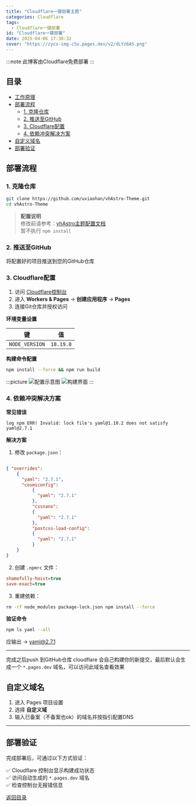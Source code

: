 ```yaml
---
title: "Cloudflare一键部署主题"
categories: Cloudflare
tags:
  - Cloudflare一键部署
id: "Cloudflare一键部署"
date: 2025-04-06 17:38:32
cover: "https://zycs-img-c5u.pages.dev/v2/dLYz6AS.png"
---
```


:::note
此博客由Cloudflare免费部署
:::

## 目录
- [工作原理](#工作原理)
- [部署流程](#部署流程)
    - [1. 克隆仓库](#1-克隆仓库)
    - [2. 推送至GitHub](#2-推送至github)
    - [3. Cloudflare配置](#3-cloudflare配置)
    - [4. 依赖冲突解决方案](#4-依赖冲突解决方案)
- [自定义域名](#自定义域名)
- [部署验证](#部署验证)


## 部署流程

### 1. 克隆仓库
```bash
git clone https://github.com/uxiaohan/vhAstro-Theme.git 
cd vhAstro-Theme
```

> **配置说明**  
> 修改前请参考：[vhAstro主题配置文档](https://www.vvhan.com/article/astro-theme-vhastro-theme)  
> 暂不执行 `npm install`

### 2. 推送至GitHub
将配置好的项目推送到您的GitHub仓库

### 3. Cloudflare配置
1. 访问 [Cloudflare控制台](https://dash.cloudflare.com/)
2. 进入 **Workers & Pages** → **创建应用程序** → **Pages**
3. 连接Git仓库并授权访问

**环境变量设置**  

| 键              | 值          |
|-----------------|------------|
| `NODE_VERSION`  | `18.19.0`  |

**构建命令配置**
```bash
npm install --force && npm run build

```
:::picture
![配置示意图](https://zycs-img-c5u.pages.dev/v2/yHa2Xjy.png)
![构建界面](https://zycs-img-c5u.pages.dev/v2/DYApz5Q.png)
:::
### 4. 依赖冲突解决方案

**常见错误**
```log
log npm ERR! Invalid: lock file's yaml@1.10.2 does not satisfy yaml@2.7.1
```

**解决方案**
1. 修改 `package.json`：

```json

{ "overrides": 
    { 
      "yaml": "2.7.1", 
      "cosmiconfig": 
          { 
            "yaml": "2.7.1"
          },
          "cssnano": 
          { 
            "yaml": "2.7.1"
          }, 
          "postcss-load-config": 
          { 
            "yaml": "2.7.1"
          }
    }
}
```
2. 创建 `.npmrc` 文件：
```ini
shamefully-hoist=true
save-exact=true
```
3. 重建依赖：

```bash
rm -rf node_modules package-lock.json npm install --force
```
**验证命令**
```bash
npm ls yaml --all
```
应输出 → yaml@2.7.1

---

完成之后push 到GitHub仓库
cloudflare 会自己构建你的新提交，最后默认会生成一个 `*.pages.dev` 域名，可以访问此域名查看效果

## 自定义域名
1. 进入 Pages 项目设置
2. 选择 **自定义域**
3. 输入已备案（不备案也ok）的域名并按指引配置DNS

---

## 部署验证
完成部署后，可通过以下方式验证：

✅ Cloudflare 控制台显示构建成功状态  
✅ 访问自动生成的 `*.pages.dev` 域名  
✅ 检查控制台无报错信息

[返回目录](#目录)


